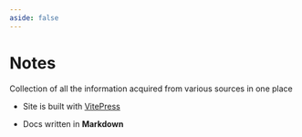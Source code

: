 ```yaml
---
aside: false
---
```


# Notes

Collection of all the information acquired from various sources in one place

- Site is built with [VitePress](https://vitepress.dev)

- Docs written in **Markdown**

<script setup>
import { VPTeamMembers } from 'vitepress/theme'

const members = [
  {
    avatar: 'https://www.github.com/25prabhu10.png',
    name: 'Prabhu Hiremath',
    title: 'Developer',
    links: [
      { icon: 'github', link: 'https://github.com/25prabhu10' },
    ],
    desc: 'React',
    // sponsor: 'Me'
  },
]
</script>

<VPTeamMembers size="small" :members="members" />
